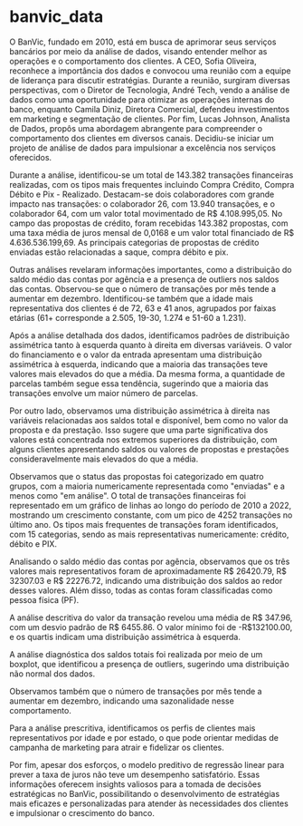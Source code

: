 # banvic_data

O BanVic, fundado em 2010, está em busca de aprimorar seus serviços bancários por meio da análise de dados, visando entender melhor as operações e o comportamento dos clientes. A CEO, Sofia Oliveira, reconhece a importância dos dados e convocou uma reunião com a equipe de liderança para discutir estratégias. Durante a reunião, surgiram diversas perspectivas, com o Diretor de Tecnologia, André Tech, vendo a análise de dados como uma oportunidade para otimizar as operações internas do banco, enquanto Camila Diniz, Diretora Comercial, defendeu investimentos em marketing e segmentação de clientes. Por fim, Lucas Johnson, Analista de Dados, propôs uma abordagem abrangente para compreender o comportamento dos clientes em diversos canais. Decidiu-se iniciar um projeto de análise de dados para impulsionar a excelência nos serviços oferecidos.

Durante a análise, identificou-se um total de 143.382 transações financeiras realizadas, com os tipos mais frequentes incluindo Compra Crédito, Compra Débito e Pix - Realizado. Destacam-se dois colaboradores com grande impacto nas transações: o colaborador 26, com 13.940 transações, e o colaborador 64, com um valor total movimentado de R$ 4.108.995,05. No campo das propostas de crédito, foram recebidas 143.382 propostas, com uma taxa média de juros mensal de 0,0168 e um valor total financiado de R$ 4.636.536.199,69. As principais categorias de propostas de crédito enviadas estão relacionadas a saque, compra débito e pix.

Outras análises revelaram informações importantes, como a distribuição do saldo médio das contas por agência e a presença de outliers nos saldos das contas. Observou-se que o número de transações por mês tende a aumentar em dezembro. Identificou-se também que a idade mais representativa dos clientes é de 72, 63 e 41 anos, agrupados por faixas etárias (61+ corresponde a 2.505, 19-30, 1.274 e 51-60 a 1.231). 

Após a análise detalhada dos dados, identificamos padrões de distribuição assimétrica tanto à esquerda quanto à direita em diversas variáveis. O valor do financiamento e o valor da entrada apresentam uma distribuição assimétrica à esquerda, indicando que a maioria das transações teve valores mais elevados do que a média. Da mesma forma, a quantidade de parcelas também segue essa tendência, sugerindo que a maioria das transações envolve um maior número de parcelas.

Por outro lado, observamos uma distribuição assimétrica à direita nas variáveis relacionadas aos saldos total e disponível, bem como no valor da proposta e da prestação. Isso sugere que uma parte significativa dos valores está concentrada nos extremos superiores da distribuição, com alguns clientes apresentando saldos ou valores de propostas e prestações consideravelmente mais elevados do que a média.

Observamos que o status das propostas foi categorizado em quatro grupos, com a maioria numericamente representada como "enviadas" e a menos como "em análise". O total de transações financeiras foi representado em um gráfico de linhas ao longo do período de 2010 a 2022, mostrando um crescimento constante, com um pico de 4252 transações no último ano. Os tipos mais frequentes de transações foram identificados, com 15 categorias, sendo as mais representativas numericamente: crédito, débito e PIX.

Analisando o saldo médio das contas por agência, observamos que os três valores mais representativos foram de aproximadamente R$ 26420.79, R$ 32307.03 e R$ 22276.72, indicando uma distribuição dos saldos ao redor desses valores. Além disso, todas as contas foram classificadas como pessoa física (PF).

A análise descritiva do valor da transação revelou uma média de R$ 347.96, com um desvio padrão de R$ 6455.86. O valor mínimo foi de -R$132100.00, e os quartis indicam uma distribuição assimétrica à esquerda.

A análise diagnóstica dos saldos totais foi realizada por meio de um boxplot, que identificou a presença de outliers, sugerindo uma distribuição não normal dos dados.

Observamos também que o número de transações por mês tende a aumentar em dezembro, indicando uma sazonalidade nesse comportamento.

Para a análise prescritiva, identificamos os perfis de clientes mais representativos por idade e por estado, o que pode orientar medidas de campanha de marketing para atrair e fidelizar os clientes.

Por fim, apesar dos esforços, o modelo preditivo de regressão linear para prever a taxa de juros não teve um desempenho satisfatório.  Essas informações oferecem insights valiosos para a tomada de decisões estratégicas no BanVic, possibilitando o desenvolvimento de estratégias mais eficazes e personalizadas para atender às necessidades dos clientes e impulsionar o crescimento do banco.
